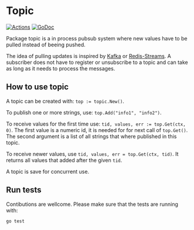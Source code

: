 # Topic

[![Actions](https://github.com/ostcar/topic/workflows/CI/badge.svg)](https://github.com/ostcar/topic)
[![GoDoc](https://godoc.org/github.com/ostcar/topic?status.svg)](https://godoc.org/github.com/ostcar/topic)

Package topic is a in process pubsub system where new values have to
be pulled instead of beeing pushed.

The idea of pulling updates is inspired by [Kafka](https://kafka.apache.org/) or
[Redis-Streams](https://redis.io/topics/streams-intro). A subscriber
does not have to register or unsubscribe to a topic and can take as long as it needs to
process the messages.


## How to use topic

A topic can be created with: `top := topic.New()`.

To publish one or more strings, use: `top.Add("info1", "info2")`.

To receive values for the first time use: `tid, values, err := top.Get(ctx, 0)`. The first
value is a numeric id, it is needed for for next call of `top.Get()`. The second argument
is a list of all strings that where published in this topic.

To receive newer values, use `tid, values, err = top.Get(ctx, tid)`. It returns all values that
added after the given `tid`.

A topic is save for concurrent use.


## Run tests

Contibutions are wellcome. Please make sure that the tests are running with:

```go test```